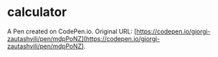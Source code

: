 # calculator

A Pen created on CodePen.io. Original URL: [https://codepen.io/giorgi-zautashvili/pen/mdpPoNZ](https://codepen.io/giorgi-zautashvili/pen/mdpPoNZ).

